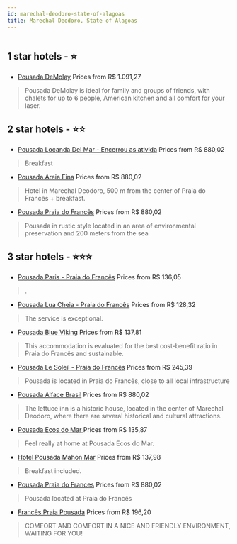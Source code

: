 ```yaml
---
id: marechal-deodoro-state-of-alagoas
title: Marechal Deodoro, State of Alagoas
---
```


<center><img src="https://static.hotelurbano.com/reservas/prod0/8/8601/5b329c0d6bafa_pousada-paris.png" alt="" /></center>


##  1 star hotels - ⭐️

-    [Pousada DeMolay](https://us.hurb.com/hotels/marechal-deodoro/pousada-demolay-7728?cmp=18055) Prices from R$ 1.091,27
   > Pousada DeMolay is ideal for family and groups of friends, with chalets for up to 6 people, American kitchen and all comfort for your laser.

##  2 star hotels - ⭐️⭐️

-    [Pousada Locanda Del Mar - Encerrou as ativida](https://us.hurb.com/hotels/marechal-deodoro/pousada-locanda-del-mar-2585?cmp=18055) Prices from R$ 880,02
   > Breakfast
-    [Pousada Areia Fina](https://us.hurb.com/hotels/marechal-deodoro/pousada-areia-fina-2378?cmp=18055) Prices from R$ 880,02
   > Hotel in Marechal Deodoro, 500 m from the center of Praia do Francês + breakfast.
-    [Pousada Praia do Francês](https://us.hurb.com/hotels/marechal-deodoro/pousada-praia-do-frances-8039?cmp=18055) Prices from R$ 880,02
   > Pousada in rustic style located in an area of environmental preservation and 200 meters from the sea

##  3 star hotels - ⭐️⭐️⭐️

-    [Pousada Paris - Praia do Francês](https://us.hurb.com/hotels/marechal-deodoro/pousada-paris-8601?cmp=18055) Prices from R$ 136,05
   > .
-    [Pousada Lua Cheia - Praia do Francês](https://us.hurb.com/hotels/marechal-deodoro/pousada-lua-cheia-6605?cmp=18055) Prices from R$ 128,32
   > The service is exceptional.
-    [Pousada Blue Viking](https://us.hurb.com/hotels/marechal-deodoro/pousada-blue-viking-6575?cmp=18055) Prices from R$ 137,81
   > This accommodation is evaluated for the best cost-benefit ratio in Praia do Francês and sustainable.
-    [Pousada Le Soleil - Praia do Francês](https://us.hurb.com/hotels/marechal-deodoro/pousada-le-soleil-5651?cmp=18055) Prices from R$ 245,39
   > Pousada is located in Praia do Francês, close to all local infrastructure
-    [Pousada Alface Brasil](https://us.hurb.com/hotels/marechal-deodoro/pousada-alface-brasil-5959?cmp=18055) Prices from R$ 880,02
   > The lettuce inn is a historic house, located in the center of Marechal Deodoro, where there are several historical and cultural attractions.
-    [Pousada Ecos do Mar	 ](https://us.hurb.com/hotels/marechal-deodoro/pousada-ecos-do-mar-6611?cmp=18055) Prices from R$ 135,87
   > Feel really at home at Pousada Ecos do Mar.
-    [Hotel Pousada Mahon Mar](https://us.hurb.com/hotels/marechal-deodoro/hotel-pousada-mahon-mar-2551?cmp=18055) Prices from R$ 137,98
   > Breakfast included.
-    [Pousada Praia do Frances](https://us.hurb.com/hotels/marechal-deodoro/pousada-praia-do-frances-6685?cmp=18055) Prices from R$ 880,02
   > Pousada located at Praia do Francês
-    [Francês Praia Pousada](https://us.hurb.com/hotels/marechal-deodoro/frances-praia-pousada-6780?cmp=18055) Prices from R$ 196,20
   > COMFORT AND COMFORT IN A NICE AND FRIENDLY ENVIRONMENT, WAITING FOR YOU!
